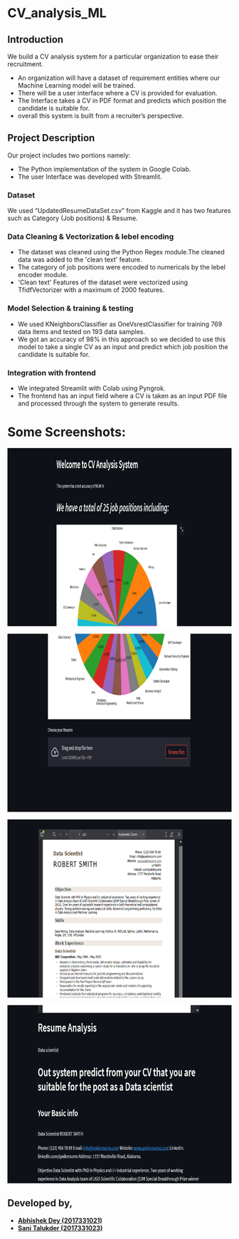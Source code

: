 # CV_analysis_ML

## Introduction
We build a CV analysis system for a particular organization to ease their recruitment.
<ul>

<li>An organization will have a dataset of requirement entities where our Machine Learning model will be trained.</li>
<li>There will be a user interface where a CV is provided  for evaluation.</li>
<li> The Interface takes a CV in PDF format and predicts which position the candidate is suitable for. </li>
<li> overall this system is built from a recruiter’s perspective.</li>

</ul>


## Project Description
Our project includes two portions namely:

<ul>

<li> The Python implementation of the system in Google Colab. </li>
<li> The user Interface was developed with Streamlit.</li>

</ul>

### Dataset
We used “UpdatedResumeDataSet.csv” from Kaggle and it has two features such as Category (Job positions) & Resume.

### Data Cleaning & Vectorization & lebel encoding


<ul>

<li> The dataset was cleaned using the Python Regex module.The cleaned data was added to the 'clean text' feature. </li>
<li> The category of job positions were encoded to numericals by the lebel encoder module.</li>
<li> 'Clean text' Features of the dataset were vectorized using TfidfVectorizer with a maximum of 2000 features. </li>
</ul>


### Model Selection & training & testing

<ul>

<li> We used  KNeighborsClassifier as OneVsrestClassifier for training 769 data items and tested on 193 data samples. </li>
<li> We got an accuracy of 98% in this approach so we decided to use this model to take a single CV as an input and predict which job position the candidate is suitable for.</li>

</ul>


### Integration with frontend

<ul>

<li>We integrated Streamlit with Colab using Pyngrok. </li>
<li> The frontend has an input field where a CV is taken as an input PDF file and processed through the system to generate results.</li>

</ul>

# Some Screenshots:

<p  align="center"  >
<img  src="Project_pictures/Screenshot_1.png"  height = "400"/> </p>

<p  align="center"  >
<img  src="Project_pictures/Screenshot_2.png"  height = "400"/> </p>

<p  align="center"  >
<img  src="Project_pictures/Screenshot_3.png"  height = "400"/> </p>

<p  align="center"  >
<img  src="Project_pictures/Screenshot_4.png"  height = "400"/> </p>






## Developed by,
- <b>[ Abhishek Dey (2017331021)](https://github.com/ABHISHEK-DEY-64150)</b>
- <b>[Sani Talukder (2017331023)](https://github.com/sani-1023)</b>

